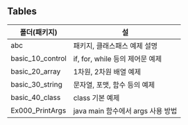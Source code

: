 ## Tables

| 폴더(패키지) | 설 |
| ------ | ----------- |
| abc   | 패키지, 클래스패스 예제 설명 |
| basic_10_control | if, for, while 등의 제어문 예제 |
| basic_20_array   | 1차원, 2차원 배열 예제 |
| basic_30_string  | 문자열, 포맷, 함수 등의 예제 |
| basic_40_class   | class 기본 예제 |
| Ex000_PrintArgs  | java main 함수에서 args 사용 방법 |

